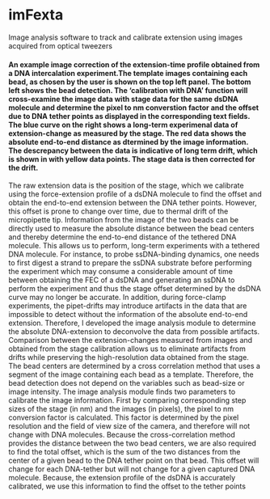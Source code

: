 # imFexta
Image analysis software to track and calibrate extension using images acquired from optical tweezers

#### An example image correction of the extension-time profile obtained from a DNA intercalation experiment.The template images containing each bead, as chosen by the user is shown on the top left panel. The bottom left shows the bead detection. The ‘calibration with DNA’ function will cross-examine the image data with stage data for the same dsDNA molecule and determine the pixel to nm converstion factor and the offset due to DNA tether points as displayed in the corresponding text fields. The blue curve on the right shows a long-term experimenal data of extension-change as measured by the stage. The red data shows the absolute end-to-end distance as dtermined by the image information. The descrepancy between the data is indicative of long term drift, which is shown in with yellow data points. The stage data is then corrected for the drift.  

The raw extension data is the position of the stage, which we calibrate using the force-extension profile of a dsDNA molecule to find the offset and obtain the end-to-end extension between the DNA tether points. However, this offset is prone to change over time, due to thermal drift of the micropipette tip. Information from the image of the two beads can be directly used to measure the absolute distance between the bead centers and thereby determine the end-to-end distance of the tethered DNA molecule. This allows us to perform, long-term experiments with a tethered DNA molecule. For instance, to probe ssDNA-binding dynamics, one needs to first digest a strand to prepare the ssDNA substrate before performing the experiment which may consume a considerable amount of time between obtaining the FEC of a dsDNA and generating an ssDNA to perform the experiment and thus the stage offset determined by the dsDNA curve may no longer be accurate. In addition, during force-clamp experiments, the pipet-drifts may introduce artifacts in the data that are impossible to detect without the information of the absolute end-to-end extension. Therefore, I developed the image analysis module to determine the absolute DNA-extension to deconvolve the data from possible artifacts. Comparison between the extension-changes measured from images and obtained from the stage calibration allows us to eliminate artifacts from drifts while preserving the high-resolution data obtained from the stage.  
The bead centers are determined by a cross correlation method that uses a segment of the image containing each bead as a template. Therefore, the bead detection does not depend on the variables such as bead-size or image intensity. The image analysis module finds two parameters to calibrate the image information. First by comparing corresponding step sizes of the stage (in nm) and the images (in pixels), the pixel to nm conversion factor is calculated. This factor is determined by the pixel resolution and the field of view size of the camera, and therefore will not change with DNA molecules. Because the cross-correlation method provides the distance between the two bead centers, we are also required to find the total offset, which is the sum of the two distances from the center of a given bead to the DNA tether point on that bead. This offset will change for each DNA-tether but will not change for a given captured DNA molecule.  Because, the extension profile of the dsDNA is accurately calibrated, we use this information to find the offset to the tether points

